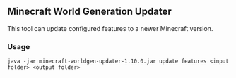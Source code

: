 ## Minecraft World Generation Updater
This tool can update configured features to a newer Minecraft version.

### Usage
`java -jar minecraft-worldgen-updater-1.10.0.jar update features <input folder> <output folder>`
